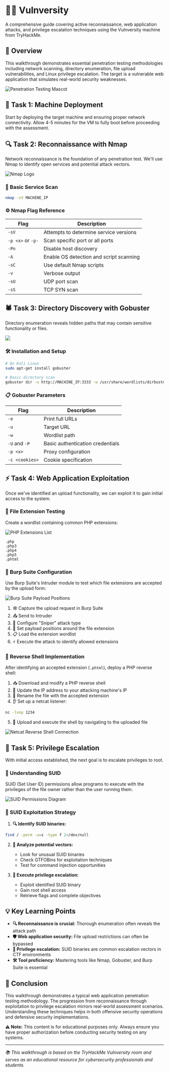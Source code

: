 # 🏴‍☠️ Vulnversity 

A comprehensive guide covering active reconnaissance, web application attacks, and privilege escalation techniques using the Vulnversity machine from TryHackMe.

## 🎯 Overview

This walkthrough demonstrates essential penetration testing methodologies including network scanning, directory enumeration, file upload vulnerabilities, and Linux privilege escalation. The target is a vulnerable web application that simulates real-world security weaknesses.

![Penetration Testing Mascot](https://github.com/user-attachments/assets/f5058062-7672-4125-9058-d4f212a1023d)

## 🚀 Task 1: Machine Deployment

Start by deploying the target machine and ensuring proper network connectivity. Allow 4-5 minutes for the VM to fully boot before proceeding with the assessment.

## 🔍 Task 2: Reconnaissance with Nmap

Network reconnaissance is the foundation of any penetration test. We'll use Nmap to identify open services and potential attack vectors.

![Nmap Logo](https://github.com/user-attachments/assets/de90f1d0-f633-4df4-8d6a-c0178d4c7c5d)

### 📡 Basic Service Scan

```bash
nmap -sV MACHINE_IP
```

### ⚙️ Nmap Flag Reference

| Flag | Description |
|------|-------------|
| `-sV` | Attempts to determine service versions |
| `-p <x>` or `-p-` | Scan specific port or all ports |
| `-Pn` | Disable host discovery |
| `-A` | Enable OS detection and script scanning |
| `-sC` | Use default Nmap scripts |
| `-v` | Verbose output |
| `-sU` | UDP port scan |
| `-sS` | TCP SYN scan |

## 🕷️ Task 3: Directory Discovery with Gobuster

Directory enumeration reveals hidden paths that may contain sensitive functionality or files.

![](https://github.com/user-attachments/assets/004fc30c-72d4-4812-b004-dcc0dadfca18)

### 🛠️ Installation and Setup

```bash
# On Kali Linux
sudo apt-get install gobuster

# Basic directory scan
gobuster dir -u http://MACHINE_IP:3333 -w /usr/share/wordlists/dirbuster/directory-list-1.0.txt
```

### 📋 Gobuster Parameters

| Flag | Description |
|------|-------------|
| `-e` | Print full URLs |
| `-u` | Target URL |
| `-w` | Wordlist path |
| `-U` and `-P` | Basic authentication credentials |
| `-p <x>` | Proxy configuration |
| `-c <cookies>` | Cookie specification |

## ⚡ Task 4: Web Application Exploitation

Once we've identified an upload functionality, we can exploit it to gain initial access to the system.

### 📝 File Extension Testing

Create a wordlist containing common PHP extensions:

![PHP Extensions List](https://github.com/user-attachments/assets/afcf906b-f4f9-435d-81c2-5d543dfaf1a2)

```
.php
.php3
.php4
.php5
.phtml
```

### 🔧 Burp Suite Configuration

Use Burp Suite's Intruder module to test which file extensions are accepted by the upload form:

![Burp Suite Payload Positions](https://github.com/user-attachments/assets/b598ae69-4c40-4764-8ae6-a3b35872cb08)

1. 🕸️ Capture the upload request in Burp Suite
2. 📤 Send to Intruder
3. 🎯 Configure "Sniper" attack type
4. 📍 Set payload positions around the file extension
5. 📋 Load the extension wordlist
6. ⚡ Execute the attack to identify allowed extensions

### 🐚 Reverse Shell Implementation

After identifying an accepted extension (`.phtml`), deploy a PHP reverse shell:

1. 📥 Download and modify a PHP reverse shell
2. 🔧 Update the IP address to your attacking machine's IP
3. 📛 Rename the file with the accepted extension
4. 👂 Set up a netcat listener:

```bash
nc -lvnp 1234
```

5. 🚀 Upload and execute the shell by navigating to the uploaded file

![Netcat Reverse Shell Connection](https://github.com/user-attachments/assets/68b71c1c-2a3c-4d67-bf38-9492a20fdd36)

## 👑 Task 5: Privilege Escalation

With initial access established, the next goal is to escalate privileges to root.

### 🔐 Understanding SUID

SUID (Set User ID) permissions allow programs to execute with the privileges of the file owner rather than the user running them.

![SUID Permissions Diagram](https://github.com/user-attachments/assets/28928eb9-921d-4941-b3b1-8b3f83334df3)

### 🎯 SUID Exploitation Strategy

1. **🔍 Identify SUID binaries:**
```bash
find / -perm -u=s -type f 2>/dev/null
```

2. **🔬 Analyze potential vectors:**
   - Look for unusual SUID binaries
   - Check GTFOBins for exploitation techniques
   - Test for command injection opportunities

3. **🚀 Execute privilege escalation:**
   - Exploit identified SUID binary
   - Gain root shell access
   - Retrieve flags and complete objectives

## 💡 Key Learning Points

- **🔍 Reconnaissance is crucial:** Thorough enumeration often reveals the attack path
- **🛡️ Web application security:** File upload restrictions can often be bypassed
- **👑 Privilege escalation:** SUID binaries are common escalation vectors in CTF environments
- **🛠️ Tool proficiency:** Mastering tools like Nmap, Gobuster, and Burp Suite is essential

## 🎉 Conclusion

This walkthrough demonstrates a typical web application penetration testing methodology. The progression from reconnaissance through exploitation to privilege escalation mirrors real-world assessment scenarios. Understanding these techniques helps in both offensive security operations and defensive security implementations.

**⚠️ Note:** This content is for educational purposes only. Always ensure you have proper authorization before conducting security testing on any systems.

---

*📚 This walkthrough is based on the TryHackMe Vulnversity room and serves as an educational resource for cybersecurity professionals and students.*
